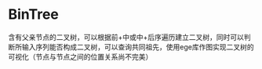 # BinTree
含有父亲节点的二叉树，可以根据前+中或中+后序遍历建立二叉树，同时可以判断所输入序列能否构成二叉树，可以查询共同祖先，使用ege库作图实现二叉树的可视化（节点与节点之间的位置关系尚不完美）

